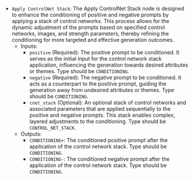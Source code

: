 - `Apply ControlNet Stack`: The Apply ControlNet Stack node is designed to enhance the conditioning of positive and negative prompts by applying a stack of control networks. This process allows for the dynamic adjustment of the prompts based on specified control networks, images, and strength parameters, thereby refining the conditioning for more targeted and effective generation outcomes.
    - Inputs:
        - `positive` (Required): The positive prompt to be conditioned. It serves as the initial input for the control network stack application, influencing the generation towards desired attributes or themes. Type should be `CONDITIONING`.
        - `negative` (Required): The negative prompt to be conditioned. It acts as a counterpart to the positive prompt, guiding the generation away from undesired attributes or themes. Type should be `CONDITIONING`.
        - `cnet_stack` (Optional): An optional stack of control networks and associated parameters that are applied sequentially to the positive and negative prompts. This stack enables complex, layered adjustments to the conditioning. Type should be `CONTROL_NET_STACK`.
    - Outputs:
        - `CONDITIONING+`: The conditioned positive prompt after the application of the control network stack. Type should be `CONDITIONING`.
        - `CONDITIONING-`: The conditioned negative prompt after the application of the control network stack. Type should be `CONDITIONING`.

